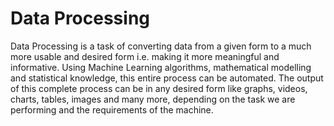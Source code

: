 # Data Processing
Data Processing is a task of converting data from a given form to a much more usable and desired form i.e. making it more meaningful and informative. Using Machine Learning algorithms, mathematical modelling and statistical knowledge, this entire process can be automated. The output of this complete process can be in any desired form like graphs, videos, charts, tables, images and many more, depending on the task we are performing and the requirements of the machine.
